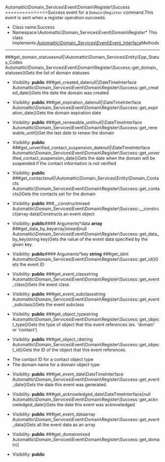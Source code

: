 Automattic\Domain_Services\Event\Domain\Register\Success
===============Success event for a `Domain\Register` command.This event is sent when a register operation succeeds.
* Class name:Success
* Namespace:\Automattic\Domain_Services\Event\Domain\Register* This class implements:[Automattic\Domain_Services\Event\Event_Interface](Automattic-Domain_Services-Event-Event_Interface.md)Methods
-------
###get_domain_statusesnull|\Automattic\Domain_Services\Entity\Epp_Status_Codes Automattic\Domain_Services\Event\Domain\Register\Success::get_domain_statuses()Gets the list of domain statuses



* Visibility: **public**
###get_created_datenull|\DateTimeInterface Automattic\Domain_Services\Event\Domain\Register\Success::get_created_date()Gets the date the domain was created



* Visibility: **public**
###get_expiration_datenull|\DateTimeInterface Automattic\Domain_Services\Event\Domain\Register\Success::get_expiration_date()Gets the domain expiration date



* Visibility: **public**
###get_renewable_untilnull|\DateTimeInterface Automattic\Domain_Services\Event\Domain\Register\Success::get_renewable_until()Get the last date to renew the domain



* Visibility: **public**
###get_unverified_contact_suspension_datenull|\DateTimeInterface Automattic\Domain_Services\Event\Domain\Register\Success::get_unverified_contact_suspension_date()Gets the date when the domain will be suspended if the contact information is not verified



* Visibility: **public**
###get_contactsnull|\Automattic\Domain_Services\Entity\Domain_Contacts Automattic\Domain_Services\Event\Domain\Register\Success::get_contacts()Gets the contacts set for the domain



* Visibility: **public**
###__constructmixed Automattic\Domain_Services\Event\Domain\Register\Success::__construct(array data)Constructs an event object



* Visibility: **public**#### Arguments*data **array**
###get_data_by_keyarray|mixed|null Automattic\Domain_Services\Event\Domain\Register\Success::get_data_by_key(string key)Gets the value of the event data specified by the given key.



* Visibility: **public**#### Arguments*key **string**
###get_idint Automattic\Domain_Services\Event\Domain\Register\Success::get_id()Gets the event ID



* Visibility: **public**
###get_event_classstring Automattic\Domain_Services\Event\Domain\Register\Success::get_event_class()Gets the event class



* Visibility: **public**
###get_event_subclassstring Automattic\Domain_Services\Event\Domain\Register\Success::get_event_subclass()Gets the event subclass



* Visibility: **public**
###get_object_typestring Automattic\Domain_Services\Event\Domain\Register\Success::get_object_type()Gets the type of object that this event references (ex. 'domain' or 'contact')



* Visibility: **public**
###get_object_idstring Automattic\Domain_Services\Event\Domain\Register\Success::get_object_id()Gets the ID of the object that this event references.

- The contact ID for a contact object type
- The domain name for a domain object type

* Visibility: **public**
###get_event_date\DateTimeInterface Automattic\Domain_Services\Event\Domain\Register\Success::get_event_date()Gets the date this event was generated.



* Visibility: **public**
###get_acknowledged_date\DateTimeInterface|null Automattic\Domain_Services\Event\Domain\Register\Success::get_acknowledged_date()Gets the date this event was acknowledged.



* Visibility: **public**
###get_event_dataarray Automattic\Domain_Services\Event\Domain\Register\Success::get_event_data()Gets all the event data as an array



* Visibility: **public**
###get_domainmixed Automattic\Domain_Services\Event\Domain\Register\Success::get_domain()



* Visibility: **public**
